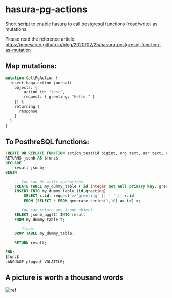 # hasura-pg-actions
Short script to enable hasura to call postgresql functions (read/write) as mutations.

Please read the reference article: https://mnesarco.github.io/blog/2020/02/25/hasura-postgresql-function-as-mutation

## Map mutations:

```graphql
mutation CallPgAction {
  insert_hpga_action_journal(
    objects: {
        action_id: "test", 
        request: { greeting: "Hello " }
    }) {
    returning {
      response
    }
  }
}
```

## To PosthreSQL functions:

```sql
CREATE OR REPLACE FUNCTION action_test(id bigint, org text, usr text, request jsonb)
RETURNS jsonb AS $func$
DECLARE 
    result jsonb;
BEGIN

    -- You can do write operations
    CREATE TABLE my_dummy_table ( id integer not null primary key, greeting text );
    INSERT INTO my_dummy_table (id,greeting)
        SELECT x.id, request->>'greeting' || ' ' || x.id
        FROM (SELECT * FROM generate_series(1,10) as id) x;

    -- You can return any jsonb object
    SELECT jsonb_agg(t) INTO result 
    FROM my_dummy_table t;

    -- Clean
    DROP TABLE my_dummy_table;

    RETURN result;

END;
$func$
LANGUAGE plpgsql VOLATILE;
```

## A picture is worth a thousand words

![ref](https://mnesarco.github.io/images/hasura-action-pg.png)